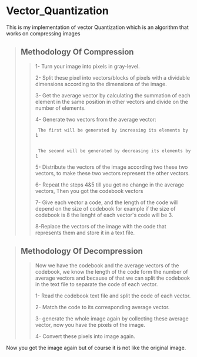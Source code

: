 # Vector_Quantization
This is my implementation of vector Quantization which is an algorithm that works on compressing images

> ## Methodology Of Compression
>>
>>
>> 1- Turn your image into pixels in gray-level.
>>
>>
>> 2- Split these pixel into vectors/blocks of pixels with a dividable dimensions according to the dimensions of the image.
>>
>>
>> 3- Get the average vector by calculating the summation of each element in the same position in other vectors and divide on the number of elements.
>>
>>
>> 4- Generate two vectors from the average vector:
>>
>>
>>      The first will be generated by increasing its elements by 1
>>
>>
>>      The second will be generated by decreasing its elements by 1
>>
>>
>> 5- Distribute the vectors of the image according two these two vectors, to make these two vectors represent the other vectors.
>>
>>
>> 6- Repeat the steps 4&5 till you get no change in the average vectors, Then you got the codebook vectors
>>
>>
>> 7- Give each vector a code, and the length of the code will depend on the size of codebook for example if the size of codebook is 8 the lenght of each vector's code will be 3.
>>
>>
>> 8-Replace the vectors of the image with the code that represents them and store it in a text file.


> ## Methodology Of Decompression
>> Now we have the codebook and the average vectors of the codebook, we know the length of the code form the number of average vectors and because of that we can split the codebook in the text file to separate the code of each vector.
>>
>>
>> 1- Read the codebook text file and split the code of each vector.
>>
>>
>> 2- Match the code to its corresponding average vector.
>>
>>
>> 3- generate the whole image again by collecting these average vector, now you have the pixels of the image.
>>
>>
>> 4- Convert these pixels into image again.


Now you got the image again but of course it is not like the original image.
